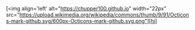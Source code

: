 [<img align='left' alt="https://chupper100.github.io" width="22px" src="https://upload.wikimedia.org/wikipedia/commons/thumb/9/91/Octicons-mark-github.svg/600px-Octicons-mark-github.svg.png"][hi]
<!---
chupper100/chupper100 is a ✨ special ✨ repository because its `README.md` (this file) appears on your GitHub profile.
You can click the Preview link to take a look at your changes.
--->
